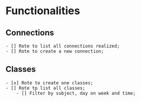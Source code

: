 # Functionalities

## Connections

    - [] Rote to list all connections realized;
    - [] Rote to create a new connection;

## Classes

    - [x] Rote to create one classes;
    - [] Rote tp list all classes;
        - [] Filter by subject, day on week and time;
